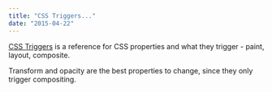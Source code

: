 ```yaml
---
title: "CSS Triggers..."
date: "2015-04-22"
---
```


[CSS Triggers](https://csstriggers.com) is a reference for CSS properties and what they trigger - paint, layout, composite.

Transform and opacity are the best properties to change, since they only trigger compositing.
